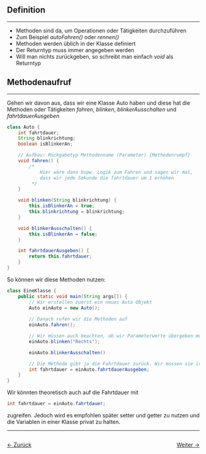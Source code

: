 ## Definition
---
- Methoden sind da, um Operationen oder Tätigkeiten durchzuführen
- Zum Beispiel _autoFahren()_ oder _rennen()_
- Methoden werden üblich in der Klasse definiert
- Der Returntyp muss immer angegeben werden
- Will man nichts zurückgeben, so schreibt man einfach _void_ als Returntyp

## Methodenaufruf
---
Gehen wir davon aus, dass wir eine Klasse Auto haben und diese hat die Methoden oder Tätigkeiten _fahren_, _blinken_, _blinkerAusschalten_ und _fahrtdauerAusgeben_ 

```java
class Auto {
    int fahrtdauer;
    String blinkrichtung;
    boolean isBlinkerAn;

    // Aufbau: Rückgabetyp Methodenname (Parameter) {Methodenrumpf}
    void fahren() {
        /* 
            Hier wäre dann bspw. Logik zum Fahren und sagen wir mal, 
            dass wir jede Sekunde die fahrtdauer um 1 erhöhen
         */
    }

    void blinken(String blinkrichtung) {
        this.isBlinkerAn = true;
        this.blinkrichtung = blinkrichtung;
    }

    void blinkerAusschalten() {
        this.isBlinkerAn = false;
    }

    int fahrtdauerAusgeben() {
        return this.fahrtdauer;
    }
}
```
So können wir diese Methoden nutzen:
```java
class EineKlasse {
    public static void main(String args[]) {
        // Wir erstellen zuerst ein neues Auto Objekt
        Auto einAuto = new Auto();
        
        // Danach rufen wir die Methoden auf
        einAuto.fahren();

        // Wir müssen auch beachten, ob wir Parameterwerte übergeben müssen
        einAuto.blinken("Rechts");

        einAuto.blinkerAusschalten()

        // Die Methode gibt ja die Fahrtdauer zurück. Wir müssen sie irgendwo abspeichern. Dafür erstellen wir die Variable fahrtdauer
        int fahrtdauer = einAuto.fahrtdauerAusgeben;
    }
}
```

Wir könnten theoretisch auch auf die Fahrtdauer mit
```java
int fahrtdauer = einAuto.fahrtdauer;
```
zugreifen. Jedoch wird es empfohlen später setter und getter zu nutzen und die Variablen in einer Klasse privat zu halten.

<hr>

<div style="display: flex; justify-content: space-between;">

  <a href="11 Konstruktoren">← Zurück</a>

  <a href="13 Fachsprache 3">Weiter →</a>

</div>